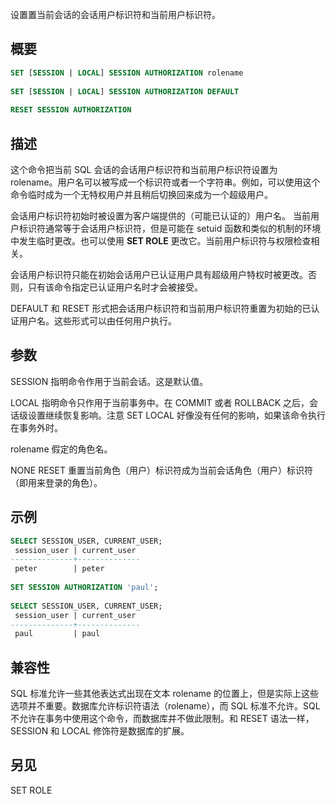设置置当前会话的会话用户标识符和当前用户标识符。

## 概要

```sql
SET [SESSION | LOCAL] SESSION AUTHORIZATION rolename
 
SET [SESSION | LOCAL] SESSION AUTHORIZATION DEFAULT
 
RESET SESSION AUTHORIZATION
```

## 描述

这个命令把当前 SQL 会话的会话用户标识符和当前用户标识符设置为 rolename。用户名可以被写成一个标识符或者一个字符串。例如，可以使用这个命令临时成为一个无特权用户并且稍后切换回来成为一个超级用户。

会话用户标识符初始时被设置为客户端提供的（可能已认证的）用户名。 当前用户标识符通常等于会话用户标识符，但是可能在 setuid 函数和类似的机制的环境中发生临时更改。也可以使用 **SET ROLE** 更改它。当前用户标识符与权限检查相关。

会话用户标识符只能在初始会话用户已认证用户具有超级用户特权时被更改。否则，只有该命令指定已认证用户名时才会被接受。

DEFAULT 和 RESET 形式把会话用户标识符和当前用户标识符重置为初始的已认证用户名。这些形式可以由任何用户执行。

## 参数

SESSION
指明命令作用于当前会话。这是默认值。

LOCAL
指明命令只作用于当前事务中。在 COMMIT 或者 ROLLBACK 之后，会话级设置继续恢复影响。注意 SET LOCAL 好像没有任何的影响，如果该命令执行在事务外时。

rolename
假定的角色名。

NONE
RESET
重置当前角色（用户）标识符成为当前会话角色（用户）标识符（即用来登录的角色）。

## 示例
```sql
SELECT SESSION_USER, CURRENT_USER;
 session_user | current_user 
--------------+--------------
 peter        | peter
 
SET SESSION AUTHORIZATION 'paul';
 
SELECT SESSION_USER, CURRENT_USER;
 session_user | current_user 
--------------+--------------
 paul         | paul
```

## 兼容性
SQL 标准允许一些其他表达式出现在文本 rolename 的位置上，但是实际上这些选项并不重要。数据库允许标识符语法（rolename），而 SQL 标准不允许。SQL 不允许在事务中使用这个命令，而数据库并不做此限制。和 RESET 语法一样，SESSION 和 LOCAL 修饰符是数据库的扩展。

## 另见
SET ROLE

